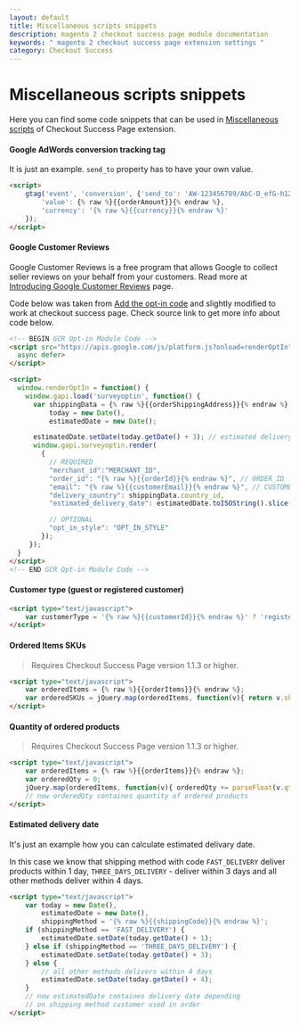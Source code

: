 ```yaml
---
layout: default
title: Miscellaneous scripts snippets
description: magento 2 checkout success page module documentation
keywords: " magento 2 checkout success page extension settings "
category: Checkout Success
---
```


# Miscellaneous scripts snippets

Here you can find some code snippets that can be used in [Miscellaneous scripts](../settings/)
of Checkout Success Page extension.

#### Google AdWords conversion tracking tag

It is just an example. `send_to` property has to have your own value.

```html
<script>
    gtag('event', 'conversion', {'send_to': 'AW-123456789/AbC-D_efG-h12_34-567',
        'value': {% raw %}{{orderAmount}}{% endraw %},
        'currency': '{% raw %}{{currency}}{% endraw %}'
    });
</script>
```

#### Google Customer Reviews

Google Customer Reviews is a free program that allows Google to collect seller reviews on your behalf from your customers. Read more at [Introducing Google Customer Reviews](https://support.google.com/merchants/answer/7188525) page.

Code below was taken from [Add the opt-in code](https://support.google.com/merchants/answer/7106244#optin) and slightly modified to work at checkout success page. Check source link to get more info about code below.

```html
<!-- BEGIN GCR Opt-in Module Code -->
<script src="https://apis.google.com/js/platform.js?onload=renderOptIn"
  async defer>
</script>

<script>
  window.renderOptIn = function() {
    window.gapi.load('surveyoptin', function() {
      var shippingData = {% raw %}{{orderShippingAddress}}{% endraw %},
          today = new Date(),
          estimatedDate = new Date();

      estimatedDate.setDate(today.getDate() + 3); // estimated delivery date is 3 days from now
      window.gapi.surveyoptin.render(
        {
          // REQUIRED
          "merchant_id":"MERCHANT_ID",
          "order_id": "{% raw %}{{orderId}}{% endraw %}", // ORDER_ID
          "email": "{% raw %}{{customerEmail}}{% endraw %}", // CUSTOMER_EMAIL
          "delivery_country": shippingData.country_id,
          "estimated_delivery_date": estimatedDate.toISOString().slice(0, 10),

          // OPTIONAL
          "opt_in_style": "OPT_IN_STYLE"
        });
     });
  }
</script>
<!-- END GCR Opt-in Module Code -->
```

#### Customer type (guest or registered customer)

```html
<script type="text/javascript">
    var customerType = '{% raw %}{{customerId}}{% endraw %}' ? 'registered' : 'guest';
</script>
```

#### Ordered Items SKUs

> Requires Checkout Success Page version 1.1.3 or higher.

```html
<script type="text/javascript">
    var orderedItems = {% raw %}{{orderItems}}{% endraw %};
    var orderedSKUs = jQuery.map(orderedItems, function(v){ return v.sku; }); // Array
</script>
```

#### Quantity of ordered products

> Requires Checkout Success Page version 1.1.3 or higher.

```html
<script type="text/javascript">
    var orderedItems = {% raw %}{{orderItems}}{% endraw %};
    var orderedQty = 0;
    jQuery.map(orderedItems, function(v){ orderedQty += parseFloat(v.qty_ordered); });
    // now orderedQty containes quantity of ordered products
</script>
```

#### Estimated delivery date

It's just an example how you can calculate estimated delivary date.

In this case we know that shipping method with code `FAST_DELIVERY` deliver products within 1 day, `THREE_DAYS_DELIVERY` - deliver within 3 days and all other methods deliver within 4 days.

```html
<script type="text/javascript">
    var today = new Date(),
        estimatedDate = new Date(),
        shippingMethod = '{% raw %}{{shippingCode}}{% endraw %}';
    if (shippingMethod == 'FAST_DELIVERY') {
        estimatedDate.setDate(today.getDate() + 1);
    } else if (shippingMethod == 'THREE_DAYS_DELIVERY') {
        estimatedDate.setDate(today.getDate() + 3);
    } else {
        // all other methods delivers within 4 days
        estimatedDate.setDate(today.getDate() + 4);
    }
    // now estimatedDate containes delivery date depending
    // on shipping method customer used in order
</script>
```
